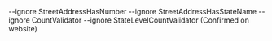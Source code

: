 --ignore StreetAddressHasNumber --ignore StreetAddressHasStateName --ignore CountValidator --ignore StateLevelCountValidator (Confirmed on website)
